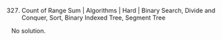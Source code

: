 327. Count of Range Sum | Algorithms | Hard | Binary Search, Divide and Conquer, Sort, Binary Indexed Tree, Segment Tree

No solution.
